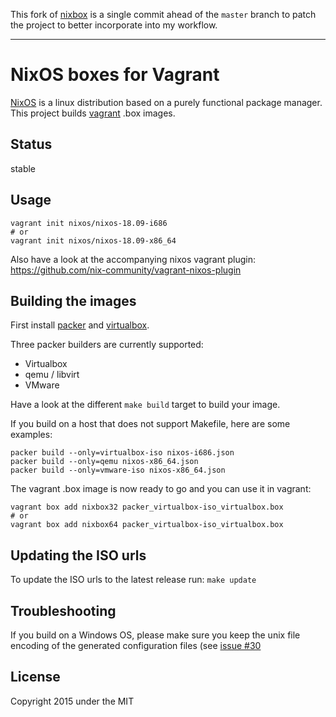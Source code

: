 This fork of [nixbox](https://github.com/nix-community/nixbox) is a single
commit ahead of the `master` branch to patch the project to better incorporate
into my workflow.

----

NixOS boxes for Vagrant
=======================

[NixOS](http://nixos.org) is a linux distribution based on a purely functional
package manager. This project builds [vagrant](http://vagrantup.com) .box
images.

Status
------

stable

Usage
-----

```
vagrant init nixos/nixos-18.09-i686
# or
vagrant init nixos/nixos-18.09-x86_64
```

Also have a look at the accompanying nixos vagrant plugin:
https://github.com/nix-community/vagrant-nixos-plugin

Building the images
-------------------

First install [packer](http://packer.io) and
[virtualbox](https://www.virtualbox.org/).

Three packer builders are currently supported:
- Virtualbox
- qemu / libvirt
- VMware

Have a look at the different `make build` target to build your image.

If you build on a host that does not support Makefile, here are some examples:
```
packer build --only=virtualbox-iso nixos-i686.json
packer build --only=qemu nixos-x86_64.json
packer build --only=vmware-iso nixos-x86_64.json
```

The vagrant .box image is now ready to go and you can use it in vagrant:

```
vagrant box add nixbox32 packer_virtualbox-iso_virtualbox.box
# or
vagrant box add nixbox64 packer_virtualbox-iso_virtualbox.box
```

Updating the ISO urls
---------------------

To update the ISO urls to the latest release run: `make update`

Troubleshooting
-----------------

If you build on a Windows OS, please make sure you keep the unix file encoding of the generated configuration files
(see [issue \#30](https://github.com/nix-community/nixbox/issues/30)

License
-------

Copyright 2015 under the MIT
